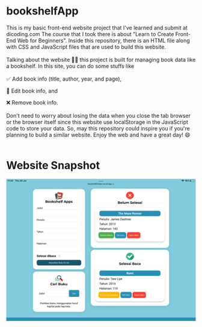 # bookshelfApp


This is my basic front-end website project that I've learned and submit at dicoding.com
The course that I took there is about "Learn to Create Front-End Web for Beginners". 
Inside this repository, there is an HTML file along with CSS and JavaScript files that are used to build this website.
<br>
<br>
Talking about the website 💁‍♂️ 
this project is built for managing book data like a bookshelf. In this site, you can do some stuffs like
<br>
<br>
✅ Add book info (title, author, year, and page),

📝 Edit book info, and

❌ Remove book info.
<br>
<br>
Don't need to worry about losing the data when you close the tab browser or the browser itself since this website use localStorage in the JavaScript code to store your data. 
So, may this repository could inspire you if you're planning to build a similar website. 
Enjoy the web and have a great day! 😄
<br>
<br>
# Website Snapshot

![snapshot bookshelfApp](/assets/snapshot.PNG)
